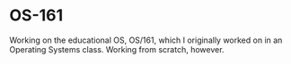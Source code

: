 # OS-161
Working on the educational OS, OS/161, which I originally worked on in an Operating Systems class. Working from scratch, however.
